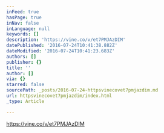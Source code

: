 ```yaml
---
inFeed: true
hasPage: true
inNav: false
inLanguage: null
keywords: []
description: 'https://vine.co/v/et7PMJAzDIM'
datePublished: '2016-07-24T10:41:38.882Z'
dateModified: '2016-07-24T10:41:23.683Z'
authors: []
publisher: {}
title: ''
author: []
via: {}
starred: false
sourcePath: _posts/2016-07-24-httpsvinecovet7pmjazdim.md
url: httpsvinecovet7pmjazdim/index.html
_type: Article

---
```

https://vine.co/v/et7PMJAzDIM